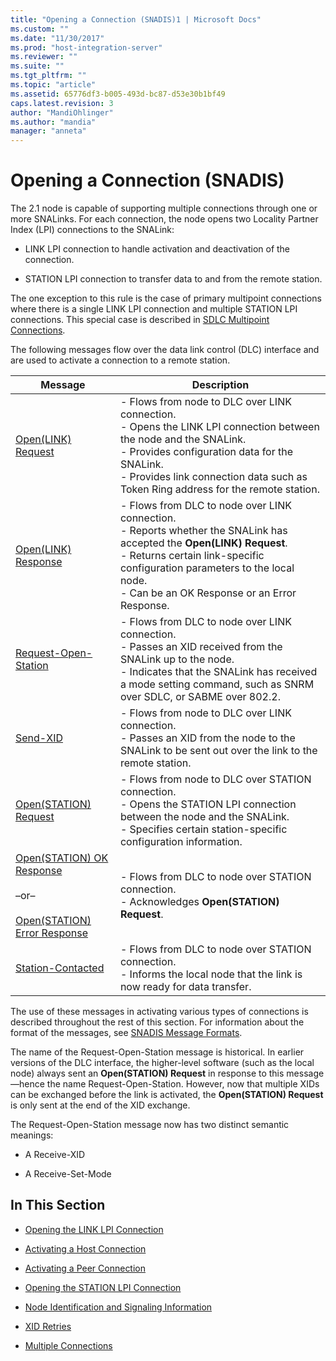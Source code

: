 ```yaml
---
title: "Opening a Connection (SNADIS)1 | Microsoft Docs"
ms.custom: ""
ms.date: "11/30/2017"
ms.prod: "host-integration-server"
ms.reviewer: ""
ms.suite: ""
ms.tgt_pltfrm: ""
ms.topic: "article"
ms.assetid: 65776df3-b005-493d-bc87-d53e30b1bf49
caps.latest.revision: 3
author: "MandiOhlinger"
ms.author: "mandia"
manager: "anneta"
---
```

# Opening a Connection (SNADIS)
The 2.1 node is capable of supporting multiple connections through one or more SNALinks. For each connection, the node opens two Locality Partner Index (LPI) connections to the SNALink:  
  
-   LINK LPI connection to handle activation and deactivation of the connection.  
  
-   STATION LPI connection to transfer data to and from the remote station.  
  
 The one exception to this rule is the case of primary multipoint connections where there is a single LINK LPI connection and multiple STATION LPI connections. This special case is described in [SDLC Multipoint Connections](../core/sdlc-multipoint-connections1.md).  
  
 The following messages flow over the data link control (DLC) interface and are used to activate a connection to a remote station.  
  
|Message|Description|  
|-------------|-----------------|  
|[Open(LINK) Request](./open-link-request1.md)|-   Flows from node to DLC over LINK connection.<br />-   Opens the LINK LPI connection between the node and the SNALink.<br />-   Provides configuration data for the SNALink.<br />-   Provides link connection data such as Token Ring address for the remote station.|  
|[Open(LINK) Response](./open-link-response2.md)|-   Flows from DLC to node over LINK connection.<br />-   Reports whether the SNALink has accepted the **Open(LINK) Request**.<br />-   Returns certain link-specific configuration parameters to the local node.<br />-   Can be an OK Response or an Error Response.|  
|[Request-Open-Station](./request-open-station2.md)|-   Flows from DLC to node over LINK connection.<br />-   Passes an XID received from the SNALink up to the node.<br />-   Indicates that the SNALink has received a mode setting command, such as SNRM over SDLC, or SABME over 802.2.|  
|[Send-XID](./send-xid1.md)|-   Flows from node to DLC over LINK connection.<br />-   Passes an XID from the node to the SNALink to be sent out over the link to the remote station.|  
|[Open(STATION) Request](./open-station-request2.md)|-   Flows from node to DLC over STATION connection.<br />-   Opens the STATION LPI connection between the node and the SNALink.<br />-   Specifies certain station-specific configuration information.|  
|[Open(STATION) OK Response](./open-station-oresponse1.md)<br /><br /> –or–<br /><br /> [Open(STATION) Error Response](./open-station-error-response1.md)|-   Flows from DLC to node over STATION connection.<br />-   Acknowledges **Open(STATION) Request**.|  
|[Station-Contacted](./station-contacted1.md)|-   Flows from DLC to node over STATION connection.<br />-   Informs the local node that the link is now ready for data transfer.|  
  
 The use of these messages in activating various types of connections is described throughout the rest of this section. For information about the format of the messages, see [SNADIS Message Formats](./snadis-message-formats2.md).  
  
 The name of the Request-Open-Station message is historical. In earlier versions of the DLC interface, the higher-level software (such as the local node) always sent an **Open(STATION) Request** in response to this message—hence the name Request-Open-Station. However, now that multiple XIDs can be exchanged before the link is activated, the **Open(STATION) Request** is only sent at the end of the XID exchange.  
  
 The Request-Open-Station message now has two distinct semantic meanings:  
  
-   A Receive-XID  
  
-   A Receive-Set-Mode  
  
## In This Section  
  
-   [Opening the LINK LPI Connection](../core/opening-the-linlpi-connection2.md)  
  
-   [Activating a Host Connection](../core/activating-a-host-connection-snadis-2.md)  
  
-   [Activating a Peer Connection](../core/activating-a-peer-connection-snadis-1.md)  
  
-   [Opening the STATION LPI Connection](../core/opening-the-station-lpi-connection2.md)  
  
-   [Node Identification and Signaling Information](../core/node-identification-and-signaling-information2.md)  
  
-   [XID Retries](../core/xid-retries2.md)  
  
-   [Multiple Connections](../core/multiple-connections1.md)